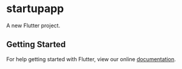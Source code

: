# startupapp

A new Flutter project.

## Getting Started

For help getting started with Flutter, view our online
[documentation](https://flutter.io/).
